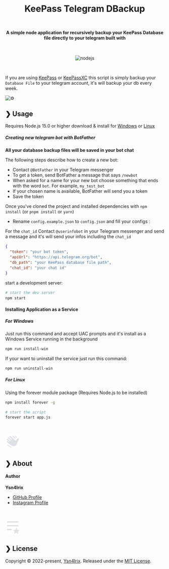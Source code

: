 <h1 align="center">
  KeePass Telegram DBackup
</h1>

<br>

<p align="center">
  <b>A simple node application for recursively backup your KeePass Database file directly to your telegram built with
  </b>
  <br>
</p>

<br/>

<p align="center">
  <img width="200px" src="https://res.cloudinary.com/ydevcloud/image/upload/v1658183164/yassi/mgkhs4y9ydmoyjyozulf.svg" align="center" alt="nodejs" />
</p>

<br>

If you are using [KeePass](https://keepass.info/) or [KeePassXC](https://keepassxc.org/) this script is simply backup your `Database File` to your telegram account, it's will backup your db every week.

![⚙️](https://res.cloudinary.com/ydevcloud/image/upload/v1656874522/fmfktytvymbnnc0fg4zz.png)

## ❯ Usage

Requires Node.js 15.0 or higher download & install for [Windows](https://nodejs.org/en/download/) or [Linux](https://nodejs.org/en/download/)

##### Creating new telegram bot with BotFather

**All your database backup files will be saved in your bot chat**

The following steps describe how to create a new bot:

- Contact `@BotFather` in your Telegram messenger
- To get a token, send BotFather a message that says `/newbot`
- When asked for a name for your new bot choose something that ends with the word `bot`. For example, `my_test_bot`
- If your chosen name is available, BotFather will send you a token
- Save the token

Once you've cloned the project and installed dependencies with `npm install` (or `pnpm install` or `yarn`)

- Rename `config.example.json` to `config.json` and fill your configs :

For the `chat_id` Contact `@userinfobot` in your Telegram messenger and send a message and it's will send your infos including the `chat_id`

```json
{
  "token": "your bot token",
  "apiUrl": "https://api.telegram.org/bot",
  "db_path": "your KeePass database file path",
  "chat_id": "your chat id"
}
```

start a development server:

```sh
# start the dev server
npm start
```

#### Installing Application as a Service

##### For Windows

Just run this command and accept UAC prompts and it's install as a Windows Service running in the background

```sh
npm run install-win
```

If your want to uninstall the service just run this command:

```sh
npm run uninstall-win
```

##### For Linux

Using the forever module package (Requires Node.js to be installed)

```sh
npm install forever -g
```

```sh
# start the script
forever start app.js
```

<br>

![🙌](https://raw.githubusercontent.com/ahmadawais/stuff/master/images/git/connect.png)

## ❯ About

#### Author

**Ysn4Irix**

- [GitHub Profile](https://github.com/Ysn4irix)
- [Instagram Profile](https://instagram.com/ysn.irix)

<br>

![📃](https://raw.githubusercontent.com/ahmadawais/stuff/master/images/git/license.png)

## ❯ License

Copyright © 2022-present, [Ysn4Irix](https://github.com/Ysn4Irix).
Released under the [MIT License](LICENSE).
